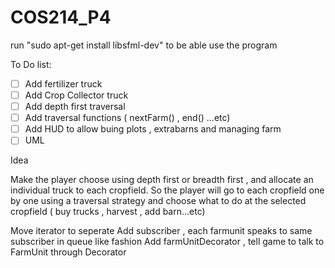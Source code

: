 # COS214_P4

run "sudo apt-get install libsfml-dev" to be able use the program

To Do list:
- [ ] Add fertilizer truck
- [ ] Add Crop Collector truck
- [ ] Add depth first traversal
- [ ] Add traversal functions ( nextFarm() , end() ...etc)
- [ ] Add HUD to allow buing plots , extrabarns and managing farm
- [ ] UML

Idea

Make the player choose using depth first or breadth first , and allocate an individual truck to each cropfield.
So the player will go to each cropfield one by one using a traversal strategy and choose what to do at the selected cropfield ( buy trucks , harvest , add barn...etc)


Move iterator to seperate
Add subscriber , each farmunit speaks to same subscriber in queue like fashion
Add farmUnitDecorator , tell game to talk to FarmUnit through Decorator


